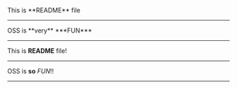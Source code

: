 This is \*\*README\*\* file
***
OSS is \*\*very\*\* \*\*\*FUN\*\*\*
***
This is **README** file!
***
OSS is **so** *FUN*!!
***

